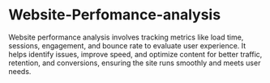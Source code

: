 # Website-Perfomance-analysis
Website performance analysis involves tracking metrics like load time, sessions, engagement, and bounce rate to evaluate user experience. It helps identify issues, improve speed, and optimize content for better traffic, retention, and conversions, ensuring the site runs smoothly and meets user needs.
